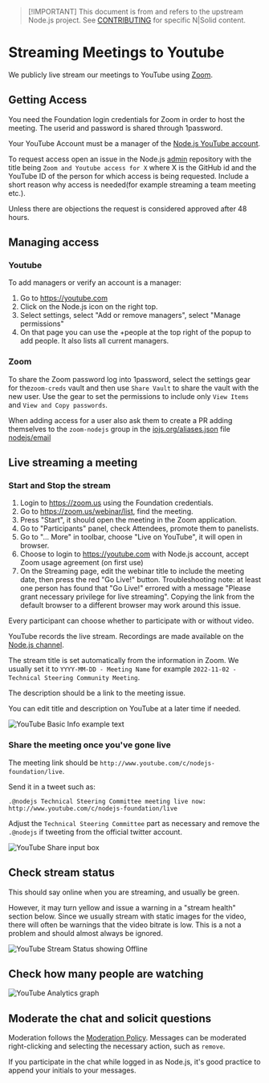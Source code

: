 > \[!IMPORTANT]
> This document is from and refers to the upstream Node.js project.
> See [CONTRIBUTING](../../CONTRIBUTING.md) for specific N|Solid content.

# Streaming Meetings to Youtube

We publicly live stream our meetings to YouTube using [Zoom](https://zoom.us/).

## Getting Access

You need the Foundation login credentials for Zoom in order to host the meeting.
The userid and password is shared through 1password.

Your YouTube Account must be a manager of the
[Node.js YouTube account](https://www.youtube.com/channel/UCQPYJluYC_sn_Qz_XE-YbTQ).

To request access open an issue in the Node.js
[admin](https://github.com/nodejs/admin) repository with the title being
`Zoom and Youtube access for X` where X is the GitHub id and
the YouTube ID of the person for which access is being requested.
Include a short reason why access is needed(for example streaming
a team meeting etc.).

Unless there are objections the request is considered approved after 48 hours.

## Managing access

### Youtube

To add managers or verify an account is a manager:

1. Go to <https://youtube.com>
2. Click on the Node.js icon on the right top.
3. Select settings, select "Add or remove managers", select "Manage permissions"
4. On that page you can use the +people at the top right of the popup to add
   people. It also lists all current managers.

### Zoom

To share the Zoom password log into 1password, select the settings gear for
the`zoom-creds` vault and  then use `Share Vault` to share the vault with the
new user. Use the gear to set the permissions to include only `View Items` and
`View and Copy passwords`.

When adding access for a user also ask them to create a PR adding themselves
to the `zoom-nodejs` group in the
[iojs.org/aliases.json](https://github.com/nodejs/email/blob/main/iojs.org/aliases.json)
file [nodejs/email](https://github.com/nodejs/email/)

## Live streaming a meeting

### Start and Stop the stream

1. Login to <https://zoom.us> using the Foundation credentials.
2. Go to <https://zoom.us/webinar/list>, find the meeting.
3. Press "Start", it should open the meeting in the Zoom application.
4. Go to "Participants" panel, check Attendees, promote them to panelists.
5. Go to "... More" in toolbar, choose "Live on YouTube", it will open in
   browser.
6. Choose to login to <https://youtube.com> with Node.js account, accept
   Zoom usage agreement (on first use)
7. On the Streaming page, edit the webinar title to include the meeting date,
   then press the red "Go Live!" button. Troubleshooting note: at least one
   person has found that "Go Live!" errored with a message "Please grant
   necessary privilege for live streaming". Copying the link from the default
   browser to a different browser may work around this issue.

Every participant can choose whether to participate with or without video.

YouTube records the live stream. Recordings are made available on the
[Node.js channel](https://www.youtube.com/channel/UCQPYJluYC_sn_Qz_XE-YbTQ/videos).

The stream title is set automatically from the information in Zoom. We usually
set it to `YYYY-MM-DD - Meeting Name` for example
`2022-11-02 - Technical Steering Community Meeting`.

The description should be a link to the meeting issue.

You can edit title and description on YouTube at a later time if needed.

![YouTube Basic Info example text](./doc_img/youtube-stream-title-description.png)

### Share the meeting once you've gone live

The meeting link should be `http://www.youtube.com/c/nodejs-foundation/live`.

Send it in a tweet such as:

```text
.@nodejs Technical Steering Committee meeting live now:
http://www.youtube.com/c/nodejs-foundation/live
```

Adjust the `Technical Steering Committee` part as necessary and remove the
`.@nodejs` if tweeting from the official twitter account.

![YouTube Share input box](./doc_img/youtube-stream-share.png)

## Check stream status

This should say online when you are streaming, and usually be green.

However, it may turn yellow and issue a warning in a "stream health"
section below.  Since we usually stream with static images for the
video, there will often be warnings that the video bitrate is low.
This is a not a problem and should almost always be ignored.

![YouTube Stream Status showing Offline](./doc_img/youtube-stream-status.png)

## Check how many people are watching

![YouTube Analytics graph](./doc_img/youtube-stream-analytics.png)

## Moderate the chat and solicit questions

Moderation follows the [Moderation Policy](https://github.com/nodejs/admin/blob/main/Moderation-Policy.md).
Messages can be moderated right-clicking and selecting the necessary action,
such as `remove`.

If you participate in the chat while logged in as Node.js, it's good
practice to append your initials to your messages.
